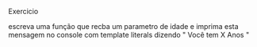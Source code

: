 Exercicio

escreva uma função que recba um parametro de idade e imprima esta mensagem no console com template literals dizendo " Você tem X Anos "